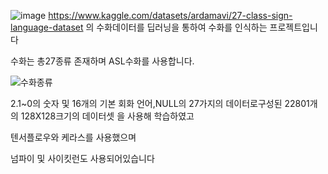 ![image](https://github.com/gray-spade/Portfolio/assets/52790712/c3174a92-979c-4f07-a3d8-7c2373bb29b5)
https://www.kaggle.com/datasets/ardamavi/27-class-sign-language-dataset 의 수화데이터를 
딥러닝을 통하여 수화를 인식하는 프로젝트입니다

수화는 총27종류 존재하며 ASL수화를 사용합니다.

![수화종류](https://github.com/gray-spade/Portfolio/assets/52790712/acf2f3d3-c237-4251-935e-fb48907bbd5e)

2.1~0의 숫자 및 16개의 기본 회화 언어,NULL의 27가지의 데이터로구성된 22801개의 128X128크기의 데이터셋 을 사용해 학습하였고

텐서플로우와 케라스를 사용했으며

넘파이 및 사이킷런도 사용되어있습니다
